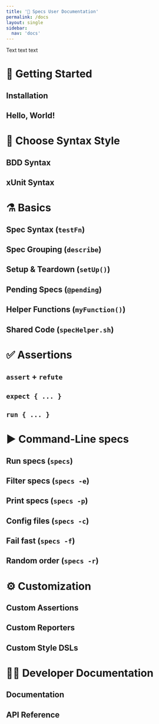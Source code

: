 ```yaml
---
title: '🔬 Specs User Documentation'
permalink: /docs
layout: single
sidebar:
  nav: 'docs'
---
```


Text text text

# 🚗 Getting Started

## Installation

## Hello, World!

# 🤔 Choose Syntax Style

## BDD Syntax

## xUnit Syntax

# ⚗️ Basics

## Spec Syntax (`testFn`)

## Spec Grouping (`describe`)

## Setup & Teardown (`setUp()`)

## Pending Specs (`@pending`)

## Helper Functions (`myFunction()`)

## Shared Code (`specHelper.sh`)

# ✅ Assertions

## `assert` + `refute`

## `expect { ... }`

## `run { ... }`

# ▶️ Command-Line specs

## Run specs (`specs`)

## Filter specs (`specs -e`)

## Print specs (`specs -p`)

## Config files (`specs -c`)

## Fail fast (`specs -f`)

## Random order (`specs -r`)

# ⚙️ Customization

## Custom Assertions

## Custom Reporters

## Custom Style DSLs

# 👩‍💻 Developer Documentation

## Documentation

## API Reference
